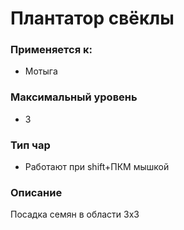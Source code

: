 # Плантатор свёклы

### Применяется к:

* Мотыга

### Максимальный уровень&#x20;

* 3

### Тип чар

* Работают при shift+ПКМ мышкой

### Описание

Посадка семян в области 3х3&#x20;
